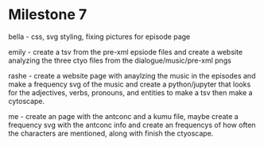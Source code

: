 # Milestone 7 

bella - css, svg styling, fixing pictures for episode page

emily - create a tsv from the pre-xml epsiode files and create a website analyzing the three ctyo files from the dialogue/music/pre-xml pngs

rashe - create a website page with anaylzing the music in the episodes and make a frequency svg of the music and create a python/jupyter that looks for the adjectives, verbs, pronouns, and entities to make a tsv then make a cytoscape.

me - create an page with the antconc and a kumu file, maybe create a frequency svg with the antconc info and create an frequencys of how often the characters are mentioned, along with finish the ctyoscape.